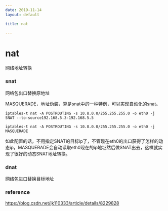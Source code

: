 ```yaml
---
date: 2019-11-14
layout: default

title: nat

---
```








# nat

网络地址转换

### snat

网络包出口替换原地址

MASQUERADE，地址伪装，算是snat中的一种特例，可以实现自动化的snat。

```
iptables-t nat -A POSTROUTING -s 10.8.0.0/255.255.255.0 -o eth0 -j SNAT --to-source192.168.5.3-192.168.5.5

iptables-t nat -A POSTROUTING -s 10.8.0.0/255.255.255.0 -o eth0 -j MASQUERADE
```



如此配置的话，不用指定SNAT的目标ip了，不管现在eth0的出口获得了怎样的动态ip，MASQUERADE会自动读取eth0现在的ip地址然后做SNAT出去，这样就实现了很好的动态SNAT地址转换。


### dnat

网络包进口替换目标地址

### reference

https://blog.csdn.net/jk110333/article/details/8229828



